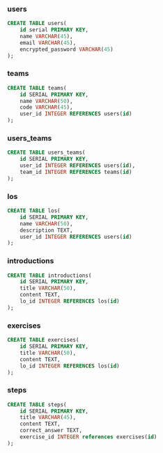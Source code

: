 ### users
```sql
CREATE TABLE users(
	id serial PRIMARY KEY,
	name VARCHAR(45),
	email VARCHAR(45),
	encrypted_password VARCHAR(45)
);
```

### teams
```sql
CREATE TABLE teams(
	id SERIAL PRIMARY KEY,
	name VARCHAR(50),
	code VARCHAR(45),
	user_id INTEGER REFERENCES users(id)
);
```

### users_teams
```sql
CREATE TABLE users_teams(
	id SERIAL PRIMARY KEY,
	user_id INTEGER REFERENCES users(id),
	team_id INTEGER REFERENCES teams(id)
);
```
### los
```sql
CREATE TABLE los(
	id SERIAL PRIMARY KEY,
	name VARCHAR(50),
	description TEXT,
	user_id INTEGER REFERENCES users(id)
);
```

### introductions
```sql
CREATE TABLE introductions(
	id SERIAL PRIMARY KEY,
	title VARCHAR(50),
	content TEXT,
	lo_id INTEGER REFERENCES los(id)
);
```

### exercises
```sql
CREATE TABLE exercises(
	id SERIAL PRIMARY KEY,
	title VARCHAR(50),
	content TEXT,
	lo_id INTEGER REFERENCES los(id)
);
```

### steps
```sql
CREATE TABLE steps(
	id SERIAL PRIMARY KEY,
	title VARCHAR(45),
	content TEXT,
	correct_answer TEXT,
	exercise_id INTEGER references exercises(id)
);
```
